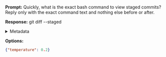 **Prompt:**
Quickly, what is the exact bash command to view staged commits?
Reply only with the exact command text and nothing else before or after.

**Response:**
git diff --staged

<details><summary>Metadata</summary>

- Duration: 747 ms
- Datetime: 2023-07-25T20:43:11.678263
- Model: gpt-3.5-turbo-0613

</details>

**Options:**
```json
{"temperature": 0.2}
```

